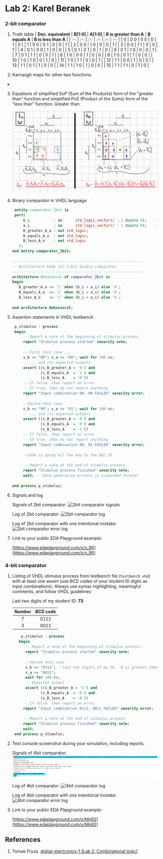 # Lab 2: Karel Beranek

### 2-bit comparator

1. Truth table
   | **Dec. equivalent** | **B[1:0]** | **A[1:0]** | **B is greater than A** | **B equals A** | **B is less than A** |
   | :-: | :-: | :-: | :-: | :-: | :-: |
   |  0 | 0 0 | 0 0 | 0 | 1 | 0 |
   |  1 | 0 0 | 0 1 | 0 | 0 | 1 |
   |  2 | 0 0 | 1 0 | 0 | 0 | 1 |
   |  3 | 0 0 | 1 1 | 0 | 0 | 1 |
   |  4 | 0 1 | 0 0 | 1 | 0 | 0 |
   |  5 | 0 1 | 0 1 | 0 | 1 | 0 |
   |  6 | 0 1 | 1 0 | 0 | 0 | 1 |
   |  7 | 0 1 | 1 1 | 0 | 0 | 1 |
   |  8 | 1 0 | 0 0 | 1 | 0 | 0 |
   |  9 | 1 0 | 0 1 | 1 | 0 | 0 |
   | 10 | 1 0 | 1 0 | 0 | 1 | 0 |
   | 11 | 1 0 | 1 1 | 0 | 0 | 1 |
   | 12 | 1 1 | 0 0 | 1 | 0 | 0 |
   | 13 | 1 1 | 0 1 | 1 | 0 | 0 |
   | 14 | 1 1 | 1 0 | 1 | 0 | 0 |
   | 15 | 1 1 | 1 1 | 0 | 1 | 0 |

2. Karnaugh maps for other two functions:
  +
3. Equations of simplified SoP (Sum of the Products) form of the "greater than" function and simplified PoS (Product of the Sums) form of the "less than" function.
   Greater than:

   ![K-map with func](images/K-map.jpg)


4. Binary comparator in VHDL language

   ```vhdl
    entity comparator_2bit is
    port(
        b_i           : in  	std_logic_vector(2 - 1 downto 0);	--DATA B
        a_i           : in		std_logic_vector(2 - 1 downto 0);	--DATA A
        B_greater_A_o : out	std_logic;				                  --B is greater then A
        B_equals_A_o  : out	std_logic;				                  --B equals A
        B_less_A_o    : out std_logic  					                --B is less than A
      );
   end entity comparator_2bit;

   ------------------------------------------------------------
   -- Architecture body for 2-bit binary comparator
   ------------------------------------------------------------
   architecture Behavioral of comparator_2bit is
   begin
      B_greater_A_o <= '1' when (b_i > a_i) else '0';
      B_equals_A_o  <= '1' when (b_i = a_i) else '0';
      B_less_A_o    <= '1' when (b_i < a_i) else '0';

   end architecture Behavioral;
   ```

5. Assertion statements in VHDL testbench

   ```vhdl
    p_stimulus : process
    begin
        -- Report a note at the beginning of stimulus process
        report "Stimulus process started" severity note;

        -- First test case ...
        s_b <= "00"; s_a <= "00"; wait for 100 ns;
        -- ... and its expected outputs
        assert ((s_B_greater_A = '0') and
                (s_B_equals_A  = '1') and
                (s_B_less_A    = '0'))
        -- If false, then report an error
        -- If true, then do not report anything
        report "Input combination 00, 00 FAILED" severity error;

		--Second test case
		s_b <= "00"; s_a <= "01"; wait for 100 ns;
        -- ... and its expected outputs
        assert ((s_B_greater_A = '0') and
                (s_B_equals_A  = '0') and
                (s_B_less_A    = '1'))
        -- If false, then report an error
        -- If true, then do not report anything
        report "Input combination 00, 01 FAILED" severity error;

        --Code is going all the way to the DEC 15

        -- Report a note at the end of stimulus process
        report "Stimulus process finished" severity note;
        wait; -- Data generation process is suspended forever

   end process p_stimulus;
   ```

6. Signals and log

   Signals of 2bit comparator:
   ![2bit comparator signals](images/2bit_comparator_signal.png)

   Log of 2bit comparator:
   ![2bit comparator log](images/2bit_comparator_log.png)

   Log of 2bit comparator with one intentional mistake:
   ![2bit comparator error log](images/2bit_comparator_err_log.png)

6. Link to your public EDA Playground example:

   [https://www.edaplayground.com/x/v_9X](https://www.edaplayground.com/x/v_9X)

### 4-bit comparator

1. Listing of VHDL stimulus process from testbench file (`testbench.vhd`) with at least one assert (use BCD codes of your student ID digits as input combinations). Always use syntax highlighting, meaningful comments, and follow VHDL guidelines:

   Last two digits of my student ID: **73**
   
   | **Number** | **BCD code** |
   | :-: | :-: |
   |  7 | 0111 |
   |  3 | 0011 |

   ```vhdl
       p_stimulus : process
      begin
         -- Report a note at the beginning of stimulus process
         report "Stimulus process started" severity note;

         --Second test case
	     s_b <= "0111"; --last two digits of my ID - B si greater then A
         s_a <= "0011";
         wait for 100 ns;
         -- Expected output
         assert ((s_B_greater_A = '1') and
                (s_B_equals_A  = '0') and
                (s_B_less_A    = '0'))
        -- If false, then report an error
        report "Input combination 0111, 0011 FAILED" severity error;

        -- Report a note at the end of stimulus process
        report "Stimulus process finished" severity note;
        wait;
    end process p_stimulus;
   ```

2. Text console screenshot during your simulation, including reports.

   Signals of 4bit comparator:
   ![4bit comparator signals](images/4bit_comparator_signal.png)

   Log of 4bit comparator:
   ![4bit comparator log](images/4bit_comparator_log.png)

   Log of 4bit comparator with one intentional mistake:
   ![4bit comparator error log](images/4bit_comparator_err_log.png)

3. Link to your public EDA Playground example:

   [https://www.edaplayground.com/x/Mn92](https://www.edaplayground.com/x/Mn92)
   
## References

1. Tomas Fryza. [digital-electronics-1 [Lab 2: Combinational logic]](https://github.com/tomas-fryza/digital-electronics-1/tree/master/labs/02-logic#readme)
